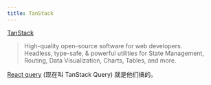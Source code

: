 ```yaml
---
title: TanStack
---
```


[TanStack](https://tanstack.com/)
> High-quality open-source software for web developers.  
> Headless, type-safe, & powerful utilities for State Management, Routing, Data Visualization, Charts, Tables, and more.

[React query](../t/tanstack-query.md) (现在叫 TanStack Query) 就是他们搞的。 